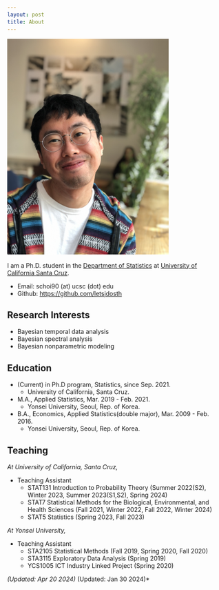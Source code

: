 ```yaml
---
layout: post
title: About
---
```


<img src="https://github.com/letsjdosth/letsjdosth.github.io/blob/master/_pic/about_pic2.JPG?raw=true" alt="about_pic" height="500">


I am a Ph.D. student in the <a href="https://engineering.ucsc.edu/departments/statistics">Department of Statistics</a>
at <a href="https://www.ucsc.edu/">University of California Santa Cruz</a>.

- Email: schoi90 (at) ucsc (dot) edu
- Github: <a href="https://github.com/letsjdosth">https://github.com/letsjdosth</a>

## Research Interests

- Bayesian temporal data analysis
- Bayesian spectral analysis
- Bayesian nonparametric modeling

## Education

- (Current) in Ph.D program, Statistics, since Sep. 2021.
  - University of California, Santa Cruz.
- M.A., Applied Statistics, Mar. 2019 - Feb. 2021.
  - Yonsei University, Seoul, Rep. of Korea.
- B.A., Economics, Applied Statistics(double major), Mar. 2009 - Feb. 2016.
  - Yonsei University, Seoul, Rep. of Korea.

## Teaching

*At University of California, Santa Cruz,*

- Teaching Assistant
  - STAT131 Introduction to Probability Theory (Summer 2022(S2), Winter 2023, Summer 2023(S1,S2), Spring 2024)
  - STAT7 Statistical Methods for the Biological, Environmental, and Health Sciences (Fall 2021, Winter 2022, Fall 2022, Winter 2024)
  - STAT5 Statistics (Spring 2023, Fall 2023)

*At Yonsei University,*

- Teaching Assistant
  - STA2105 Statistical Methods (Fall 2019, Spring 2020, Fall 2020)
  - STA3115 Exploratory Data Analysis (Spring 2019)
  - YCS1005 ICT Industry Linked Project (Spring 2020)

*(Updated: Apr 20 2024)*
(Updated: Jan 30 2024)*
